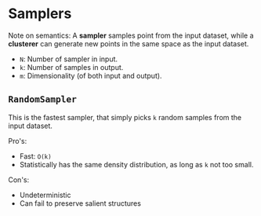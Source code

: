 # Samplers

Note on semantics: A __sampler__ samples point from the input dataset, while a __clusterer__ can generate new points in the same space as the input dataset.

* `N`: Number of sampler in input.
* `k`: Number of samples in output.
* `m`: Dimensionality (of both input and output).

## `RandomSampler`

This is the fastest sampler, that simply picks `k` random samples from the input dataset.

Pro's:

* Fast: `O(k)`
* Statistically has the same density distribution, as long as `k` not too small.

Con's:

* Undeterministic
* Can fail to preserve salient structures
